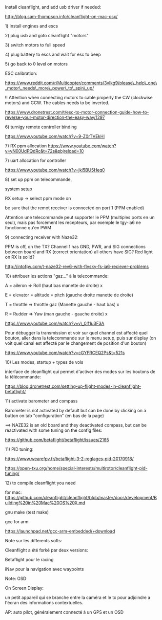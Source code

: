 Install cleanflight, and add usb driver if needed:

http://blog.sam-thompson.info/cleanflight-on-mac-osx/





1\) install engines and escs

2\) plug usb and goto cleanflight "motors"

3\) switch motors to full speed

4\) plug battery to escs and wait for esc to beep

5\) go back to 0 level on motors

ESC calibration:

https://www.reddit.com/r/Multicopter/comments/3vlkg9/please\_help\_one\_motor\_needs\_more\_power\_to\_spin\_up/







!! Attention when connecting motors to cable properly the CW \(clockwise motors\) and CCW. The cables needs to be inverted.

https://www.dronetrest.com/t/esc-to-motor-connection-guide-how-to-reverse-your-motor-direction-the-easy-way/1297







6\) turnigy remote controller binding

https://www.youtube.com/watch?v=9-Z0rTVEkHI



7\) RX ppm allocation https://www.youtube.com/watch?v=yN00UdPQdRc&t=72s&pbjreload=10





7\) uart allocation for controller

https://www.youtube.com/watch?v=jkl5BU5Heq0



8\) set up ppm on telecommande,

system setup

RX setup -&gt; select ppm mode on

be sure that the remot receiver is connected on port 1  \(PPM enabled\)



Attention une telecommande peut supporter le PPM \(multiples ports en un seul\), mais pas forcément les recepteurs, par exemple le tgy-ia6 ne fonctionne qu'en PWM



9\) connecting receiver with Naze32:

PPM is off, on the TX? Channel 1 has GND, PWR, and SIG connections between board and RX \(correct orientation\) all others have SIG? Red light on RX is solid?



http://intofpv.com/t-naze32-rev6-with-flysky-fs-ia6-reciever-problems



10\) attribuer les actions "gaz..." à la telecommande:



A = aileron =&gt; Roll \(haut bas manette de droite\) x



E = elevator = altitude = pitch \(gauche droite manette de droite\)



T = throttle =&gt; throttle gaz  \(Manette gauche - haut bas\) x



R = Rudder =&gt; Yaw \(man gauche - gauche droite\) x





https://www.youtube.com/watch?v=v\_0lf1u3F3A



Pour débugger la transmission et voir sur quel channel est affecté quel bouton, aller dans la telecommande sur le menu setup, puis sur display \(on voit quel canal est affecté par le changement de position d'un bouton\)



https://www.youtube.com/watch?v=cGYFRCEQ2Ps&t=521s





10\) Les modes, startup + types de vols



interface de cleanflight qui permet d'activer des modes sur les boutons de la télécommande:





https://blog.dronetrest.com/setting-up-flight-modes-in-cleanflight-betaflight/







11\) activate barometer and compass



Barometer is not activated by default but can be done by clicking on a button on tab "configuration" \(en bas de la page\)



==&gt; NAZE32 is an old board and they deactivated compass, but can be reactivated with some tuning on the config files:



https://github.com/betaflight/betaflight/issues/2165



11\) PID tuning:



https://www.wearefpv.fr/betaflight-3-2-reglages-pid-20170918/



https://open-txu.org/home/special-interests/multirotor/cleanflight-pid-tuning/







12\) to compile cleanflight you need 

for mac: https://github.com/cleanflight/cleanflight/blob/master/docs/development/Building%20in%20Mac%20OS%20X.md



gnu make \(test make\)

gcc for arm 

https://launchpad.net/gcc-arm-embedded/+download















Note sur les differents softs:

Cleanflight a été forké par deux versions:

Betaflight pour le racing

iNav pour la navigation avec waypoints













Note: OSD

On Screen Display:

un petit appareil qui se branche entre la caméra et le tx pour adjoindre a l'écran des informations contextuelles.



AP: auto pilot, généralement connecté à un GPS et un OSD





